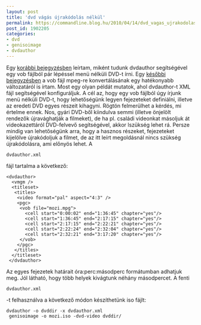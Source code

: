 ```yaml
---
layout: post
title: 'dvd vágás újrakódolás nélkül'
permalink: https://commandline.blog.hu/2010/04/14/dvd_vagas_ujrakodolas_nelkul
post_id: 1902205
categories: 
- dvd
- genisoimage
- dvdauthor
---
```


Egy 
[korábbi bejegyzésben](http://commandline.blog.hu/2010/03/05/dvdauthor) leírtam, miként tudunk dvdauthor segítségével egy vob fájlból pár lépéssel menü nélküli DVD-t írni. Egy 
[későbbi bejegyzésben](http://commandline.blog.hu/2010/03/17/process_helyettesites) a vob fájl mpeg-re konvertálásának egy hatékonyabb változatáról is írtam. 
Most egy olyan példát mutatok, ahol dvdauthor-t XML fájl segítségével konfiguráljuk. A cél az, hogy egy vob fájlból úgy írjunk menü nélküli DVD-t, hogy lehetőségünk legyen fejezeteket definiálni, illetve az eredeti DVD egyes részeit kihagyni. Rögtön felmerülhet a kérdés, mi értelme ennek. Nos, gyári DVD-ből kiindulva semmi (illetve önjelölt rendezők újravághatják a filmeket), de ha pl. családi videonkat másoljuk át videokazettáról DVD-felvevő segítségével, akkor lszükség lehet rá. 
Persze mindig van lehetőségünk arra, hogy a hasznos részeket, fejezeteket kijelölve újrakódoljuk a filmet, de az itt leírt megoldásnál nincs szükség újrakódolásra, ami előnyös lehet. 
A 
```
dvdauthor.xml
```
 fájl tartalma a következő: 
```
<dvdauthor>
  <vmgm />
  <titleset>
   <titles>
    <video format="pal" aspect="4:3" />
    <pgc>
     <vob file="mozi.mpg">
       <cell start="0:00:02" end="1:36:45" chapter="yes"/>
       <cell start="1:36:45" end="2:17:15" chapter="yes"/>
       <cell start="2:17:15" end="2:22:21" chapter="yes"/>
       <cell start="2:22:24" end="2:32:04" chapter="yes"/>
       <cell start="2:32:21" end="3:17:20" chapter="yes"/>
     </vob>
    </pgc>
   </titles>
  </titleset>
 </dvdauthor>
``` 
Az egyes fejezetek határait óra:perc:másodperc formátumban adhatjuk meg. Jól látható, hogy több helyek kivágtunk néhány másodpercet. 
A fenti 
```
dvdauthor.xml
```
-t felhasználva a következő módon készíthetünk iso fájlt: 
```
dvdauthor -o dvddir -x dvdauthor.xml
 genisoimage -o mozi.iso -dvd-video dvddir/
```
  